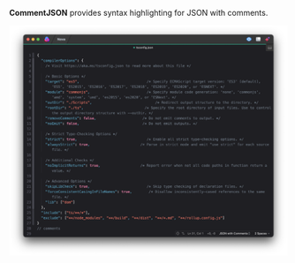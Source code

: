 <!--
👋 Hello! As Nova users browse the extensions library, a good README can help them understand what your extension does, how it works, and what setup or configuration it may require.

Not every extension will need every item described below. Use your best judgement when deciding which parts to keep to provide the best experience for your new users.

💡 Quick Tip! As you edit this README template, you can preview your changes by selecting **Extensions → Activate Project as Extension**, opening the Extension Library, and selecting "CommentJSON" in the sidebar.

Let's get started!
-->

<!--
🎈 Include a brief description of the features your syntax extension provides. For example:
-->

**CommentJSON** provides syntax highlighting for JSON with comments.

<!--
🎈 It can also be helpful to include a screenshot or GIF showing your extension in action:
-->

![](./Images/extension/CommentJSON.png)
